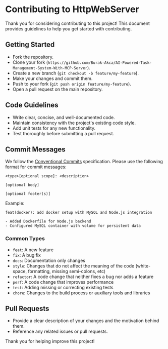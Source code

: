 
# Contributing to HttpWebServer

Thank you for considering contributing to this project! This document provides guidelines to help you get started with contributing.

## Getting Started

- Fork the repository.
- Clone your fork (`https://github.com/Burak-Akca/AI-Powered-Task-Management-System-With-MCP-Server`).
- Create a new branch (`git checkout -b feature/my-feature`).
- Make your changes and commit them.
- Push to your fork (`git push origin feature/my-feature`).
- Open a pull request on the main repository.

## Code Guidelines

- Write clear, concise, and well-documented code.
- Maintain consistency with the project's existing code style.
- Add unit tests for any new functionality.
- Test thoroughly before submitting a pull request.

## Commit Messages

We follow the [Conventional Commits](https://www.conventionalcommits.org/en/v1.0.0/) specification. Please use the following format for commit messages:

```
<type>[optional scope]: <description>

[optional body]

[optional footer(s)]
```

Example:

```
feat(docker): add docker setup with MySQL and Node.js integration

- Added Dockerfile for Node.js backend
- Configured MySQL container with volume for persistent data
```

### Common Types

- `feat`: A new feature
- `fix`: A bug fix
- `docs`: Documentation only changes
- `style`: Changes that do not affect the meaning of the code (white-space, formatting, missing semi-colons, etc)
- `refactor`: A code change that neither fixes a bug nor adds a feature
- `perf`: A code change that improves performance
- `test`: Adding missing or correcting existing tests
- `chore`: Changes to the build process or auxiliary tools and libraries

## Pull Requests

- Provide a clear description of your changes and the motivation behind them.
- Reference any related issues or pull requests.

Thank you for helping improve this project!
